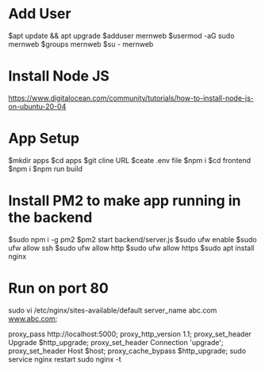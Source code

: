 # Add User
$apt update && apt upgrade
$adduser mernweb 
$usermod -aG sudo mernweb 
$groups mernweb 
$su - mernweb 

# Install Node JS
https://www.digitalocean.com/community/tutorials/how-to-install-node-js-on-ubuntu-20-04

# App Setup
$mkdir apps
$cd apps
$git cline URL
$ceate .env file
$npm i
$cd frontend
$npm i
$npm run build


# Install PM2 to make app running in the backend
$sudo npm i -g pm2
$pm2 start backend/server.js
$sudo ufw enable
$sudo ufw allow ssh
$sudo ufw allow http
$sudo ufw allow https
$sudo apt install nginx

# Run on port 80

sudo vi /etc/nginx/sites-available/default
server_name abc.com www.abc.com;

proxy_pass http://localhost:5000;
proxy_http_version 1.1;
proxy_set_header Upgrade $http_upgrade;
proxy_set_header Connection 'upgrade';
proxy_set_header Host $host;
proxy_cache_bypass $http_upgrade;
sudo service nginx restart
sudo nginx -t
